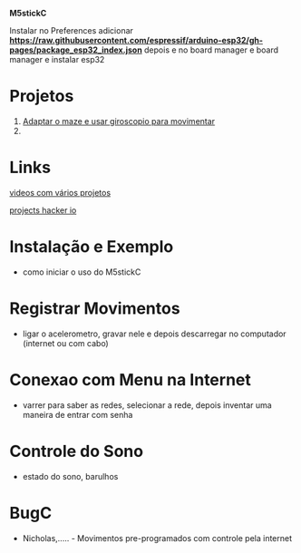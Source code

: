 **M5stickC**

Instalar no Preferences adicionar **https://raw.githubusercontent.com/espressif/arduino-esp32/gh-pages/package_esp32_index.json**
depois e no board manager e board manager e instalar esp32

# Projetos

1. [Adaptar o maze e usar giroscopio para movimentar](https://create.arduino.cc/projecthub/doug-domke/128-x-64-led-flat-panel-display-caa4d3)
2. 

# Links

[videos com vários projetos](https://github.com/arduinoufv/inf351/tree/master/m5stickc)

[projects hacker io](https://m5stack.hackster.io/)


# Instalação e Exemplo

* como iniciar o uso do M5stickC

# Registrar Movimentos

* ligar o acelerometro, gravar nele e depois descarregar no computador (internet ou com cabo)

# Conexao com Menu na Internet

* varrer para saber as redes, selecionar a rede, depois inventar uma maneira de entrar com senha

# Controle do Sono

* estado do sono, barulhos


# BugC 

* Nicholas,..... - Movimentos pre-programados  com controle pela internet
